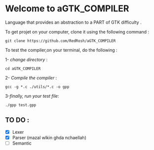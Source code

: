 # Welcome to aGTK_COMPILER
Language that provides an abstraction to a PART of GTK difficulty .

To get projet on your computer, clone it using the following command :
```
git clone https://github.com/RedRosh/aGTK_COMPILER
```

To test the compiler,on your terminal, do the following :

1- _change directory_ :
```
cd aGTK_COMPILER
```
2- _Compile the compiler_ :
```
gcc -g *.c ./utils/*.c -o gpp
```
3-_finally, run your test file_:
```
./gpp test.gpp
```

## TO DO :

- [x] Lexer
- [x] Parser (mazal wlkin ghda nchaellah)
- [ ] Semantic 